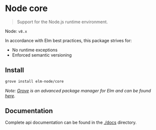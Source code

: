 # Node core

> Support for the Node.js runtime environment.

Node: `v8.x`

In accordance with Elm best practices, this package strives for:
- No runtime exceptions
- Enforced semantic versioning


## Install

```sh
grove install elm-node/core
```

_Note: [Grove](https://github.com/panosoft/elm-grove) is an advanced package manager for Elm and can be found [here](https://github.com/panosoft/elm-grove)._


## Documentation

Complete api documentation can be found in the [./docs](./docs) directory.

